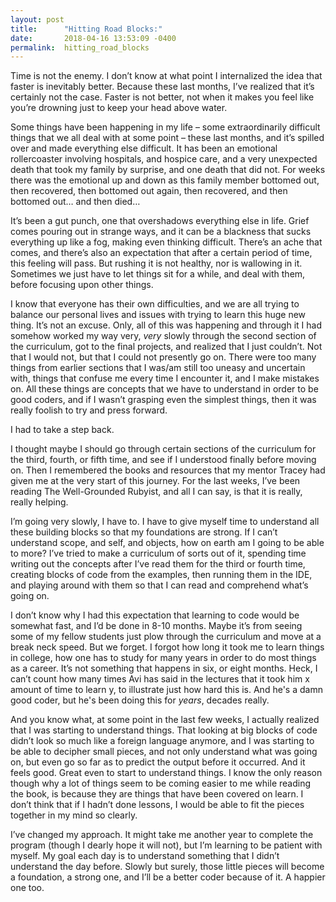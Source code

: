 ```yaml
---
layout: post
title:      "Hitting Road Blocks:"
date:       2018-04-16 13:53:09 -0400
permalink:  hitting_road_blocks
---
```




Time is not the enemy. I don’t know at what point I internalized the idea that faster is inevitably better. Because these last months, I’ve realized that it’s certainly not the case. Faster is not better, not when it makes you feel like you’re drowning just to keep your head above water. 

Some things have been happening in my life – some extraordinarily difficult things that we all deal with at some point – these last months, and it’s spilled over and made everything else difficult. It has been an emotional rollercoaster involving hospitals, and hospice care, and a very unexpected death that took my family by surprise, and one death that did not. For weeks there was the emotional up and down as this family member bottomed out, then recovered, then bottomed out again, then recovered, and then bottomed out… and then died… 

It’s been a gut punch, one that overshadows everything else in life. Grief comes pouring out in strange ways, and it can be a blackness that sucks everything up like a fog, making even thinking difficult. There’s an ache that comes, and there’s also an expectation that after a certain period of time, this feeling will pass. But rushing it is not healthy, nor is wallowing in it. Sometimes we just have to let things sit for a while, and deal with them, before focusing upon other things.  

I know that everyone has their own difficulties, and we are all trying to balance our personal lives and issues with trying to learn this huge new thing. It’s not an excuse. Only, all of this was happening and through it I had somehow worked my way very, *very* slowly through the second section of the curriculum, got to the final projects, and realized that I just couldn’t. Not that I would not, but that I could not presently go on. There were too many things from earlier sections that I was/am still too uneasy and uncertain with, things that confuse me every time I encounter it, and I make mistakes on. All these things are concepts that we have to understand in order to be good coders, and if I wasn’t grasping even the simplest things, then it was really foolish to try and press forward.  

I had to take a step back. 

I thought maybe I should go through certain sections of the curriculum for the third, fourth, or fifth time, and see if I understood finally before moving on. Then I remembered the books and resources that my mentor Tracey had given me at the very start of this journey. For the last weeks, I’ve been reading The Well-Grounded Rubyist, and all I can say, is that it is really, really helping. 

I’m going very slowly, I have to. I have to give myself time to understand all these building blocks so that my foundations are strong. If I can’t understand scope, and self, and objects, how on earth am I going to be able to more? I’ve tried to make a curriculum of sorts out of it, spending time writing out the concepts after I’ve read them for the third or fourth time, creating blocks of code from the examples, then running them in the IDE, and playing around with them so that I can read and comprehend what’s going on. 

I don’t know why I had this expectation that learning to code would be somewhat fast, and I’d be done in 8-10 months. Maybe it’s from seeing some of my fellow students just plow through the curriculum and move at a break neck speed. But we forget. I forgot how long it took me to learn things in college, how one has to study for many years in order to do most things as a career. It’s not something that happens in six, or eight months. Heck, I can’t count how many times Avi has said in the lectures that it took him x amount of time to learn y, to illustrate just how hard this is. And he's a damn good coder, but he's been doing this for *years*, decades really. 

And you know what, at some point in the last few weeks, I actually realized that I was starting to understand things. That looking at big blocks of code didn’t look so much like a foreign language anymore, and I was starting to be able to decipher small pieces, and not only understand what was going on, but even go so far as to predict the output before it occurred. And it feels good. Great even to start to understand things. I know the only reason though why a lot of things seem to be coming easier to me while reading the book, is because they are things that have been covered on learn. I don’t think that if I hadn’t done lessons, I would be able to fit the pieces together in my mind so clearly. 

I’ve changed my approach. It might take me another year to complete the program (though I dearly hope it will not), but I’m learning to be patient with myself. My goal each day is to understand something that I didn’t understand the day before. Slowly but surely, those little pieces will become a foundation, a strong one, and I’ll be a better coder because of it. A happier one too.  



